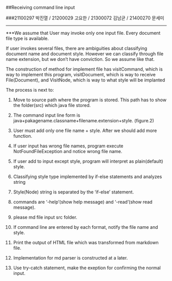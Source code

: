 ##Receiving command line input


###21100297 박진열 / 21200029 고요한 / 21300072 김남균 / 21400270 문세미

---

***We assume that User may invoke only one input file.
Every document file type is available. 

If user invokes several files, there are ambiguities about classifying document name and document style.
However we can classify through file name extension, but we don’t have conviction. So we assume like that.

The construction of method for implement file has visitCommand, which is way to implement this program, visitDocument, which is way to receive File(Document), and VisitNode, which is way to what style will be implanted


 The process is next to:

1. Move to source path where the program is stored. This path has to show the folder(src) which java file stored.
2. The command input line form is java+pakagename.classname+filename.extension+style. (figure.2)
 1.  User must add only one file name + style. After we should add more function.
 2.   If user input has wrong file names, program execute NotFoundFileException and notice wrong file name.
 3. If user add to input except style, program will interpret as plain(default) style.
 4. Classifying style type implemented by if-else statements and analyzes string
 5. Style(Node) string is separated by the ‘if-else’ statement.
 6. commands are ‘-help’(show help message) and ‘-read’(show read message).
 7. please md file input src folder.

3. If command line are entered by each format, notify the  file name and style.
 1. Print the output of HTML file which was transformed from markdown file.
 2. Implementation for md parser is constructed at a later.
 3. Use try-catch statement, make the exeption for confirming the normal input. 